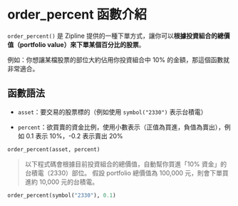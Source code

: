 # order_percent 函數介紹

`order_percent()` 是 Zipline 提供的一種下單方式，讓你可以**根據投資組合的總價值（portfolio value）來下單某個百分比的股票**。

例如：你想讓某檔股票的部位大約佔用你投資組合中 10% 的金額，那這個函數就非常適合。



## 函數語法
- `asset`：要交易的股票標的（例如使用 `symbol("2330")` 表示台積電）

- `percent`：欲買賣的資金比例，使用小數表示（正值為買進，負值為賣出），例如 0.1 表示 10%，-0.2 表示賣出 20%

```python
order_percent(asset, percent)
```


> 以下程式碼會根據目前投資組合的總價值，自動幫你買進「10% 資金」的台積電（2330）部位。
假設 portfolio 總價值為 100,000 元，則會下單買進約 10,000 元的台積電。
```python
order_percent(symbol("2330"), 0.1)
```
